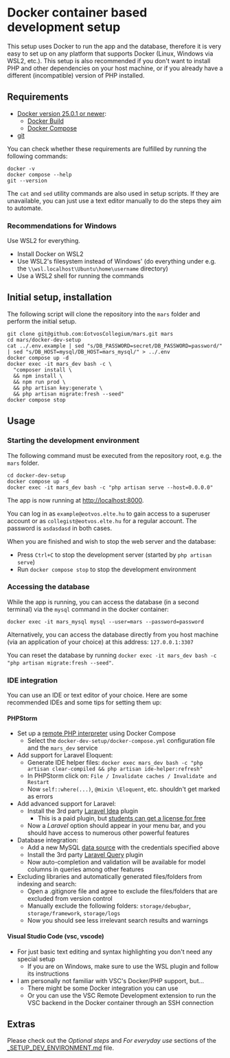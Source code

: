 # Docker container based development setup

This setup uses Docker to run the app and the database,
therefore it is very easy to set up on any platform that supports Docker (Linux, Windows via WSL2, etc.).
This setup is also recommended if you don't want to install PHP and other dependencies on your host machine,
or if you already have a different (incompatible) version of PHP installed.

## Requirements

- [Docker version 25.0.1 or newer](https://docs.docker.com/):
  - [Docker Build](https://docs.docker.com/engine/)
  - [Docker Compose](https://docs.docker.com/compose/)
- [git](https://git-scm.com/)

You can check whether these requirements are fulfilled by running the following commands:

```shell
docker -v
docker compose --help
git --version
```

The `cat` and `sed` utility commands are also used in setup scripts. If they are unavailable, you can just use a text editor manually to do the steps they aim to automate.

### Recommendations for Windows

Use WSL2 for everything.

- Install Docker on WSL2
- Use WSL2's filesystem instead of Windows' (do everything under e.g. the `\\wsl.localhost\Ubuntu\home\username` directory)
- Use a WSL2 shell for running the commands

## Initial setup, installation

The following script will clone the repository into the `mars` folder and perform the initial setup.

```shell
git clone git@github.com:EotvosCollegium/mars.git mars
cd mars/docker-dev-setup
cat ../.env.example | sed "s/DB_PASSWORD=secret/DB_PASSWORD=password/" | sed "s/DB_HOST=mysql/DB_HOST=mars_mysql/" > ../.env
docker compose up -d
docker exec -it mars_dev bash -c \
  "composer install \
  && npm install \
  && npm run prod \
  && php artisan key:generate \
  && php artisan migrate:fresh --seed"
docker compose stop
```

## Usage

### Starting the development environment

The following command must be executed from the repository root, e.g. the `mars` folder.

```shell
cd docker-dev-setup
docker compose up -d
docker exec -it mars_dev bash -c "php artisan serve --host=0.0.0.0"
```

The app is now running at [http://localhost:8000](http://localhost:8000).

You can log in as `example@eotvos.elte.hu` to gain access to a superuser account or as `collegist@eotvos.elte.hu` for a regular account.
The password is `asdasdasd` in both cases.

When you are finished and wish to stop the web server and the database:

- Press `Ctrl+C` to stop the development server (started by `php artisan serve`)
- Run `docker compose stop` to stop the development environment

### Accessing the database

While the app is running, you can access the database (in a second terminal) via the `mysql` command in the docker container:

```shell
docker exec -it mars_mysql mysql --user=mars --password=password
```

Alternatively, you can access the database directly from you host machine (via an application of your choice) at this address: `127.0.0.1:3307`

You can reset the database by running `docker exec -it mars_dev bash -c "php artisan migrate:fresh --seed"`.

### IDE integration

You can use an IDE or text editor of your choice. Here are some recommended IDEs and some tips for setting them up:

#### PHPStorm

- Set up a [remote PHP interpreter](https://www.jetbrains.com/help/phpstorm/configuring-remote-interpreters.html) using Docker Compose
  - Select the `docker-dev-setup/docker-compose.yml` configuration file and the `mars_dev` service
- Add support for Laravel Eloquent:
  - Generate IDE helper files: `docker exec mars_dev bash -c "php artisan clear-compiled && php artisan ide-helper:refresh"`
  - In PHPStorm click on: `File / Invalidate caches / Invalidate and Restart`
  - Now `self::where(...)`, `@mixin \Eloquent`, etc. shouldn't get marked as errors
- Add advanced support for Laravel:
  - Install the 3rd party [Laravel Idea](https://plugins.jetbrains.com/plugin/13441-laravel-plugin) plugin
    - This is a paid plugin, but [students can get a license for free](https://plugins.jetbrains.com/docs/marketplace/community-programs.html#how-to-apply)
  - Now a *Laravel* option should appear in your menu bar, and you should have access to numerous other powerful features
- Database integration:
  - Add a new MySQL [data source](https://www.jetbrains.com/help/phpstorm/connecting-to-a-database.html) with the credentials specified above
  - Install the 3rd party [Laravel Query](https://plugins.jetbrains.com/plugin/16309-laravel-query) plugin
  - Now auto-completion and validation will be available for model columns in queries among other features
- Excluding libraries and automatically generated files/folders from indexing and search:
  - Open a .gitignore file and agree to exclude the files/folders that are excluded from version control
  - Manually exclude the following folders: `storage/debugbar`, `storage/framework`, `storage/logs`
  - Now you should see less irrelevant search results and warnings

#### Visual Studio Code (vsc, vscode)

- For just basic text editing and syntax highlighting you don't need any special setup
  - If you are on Windows, make sure to use the WSL plugin and follow its instructions
- I am personally not familiar with VSC's Docker/PHP support, but...
  - There might be some Docker integration you can use
  - Or you can use the VSC Remote Development extension to run the VSC backend in the Docker container through an SSH connection

## Extras

Please check out the *Optional steps* and *For everyday use* sections of the [_SETUP_DEV_ENVIRONMENT.md](../_SETUP_DEV_ENVIRONMENT.md) file.
